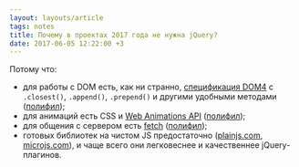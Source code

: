 ```yaml
---
layout: layouts/article
tags: notes
title: Почему в проектах 2017 года не нужна jQuery?
date: 2017-06-05 12:22:00 +3
---
```

Потому что:

* для работы с DOM есть, как ни странно, [спецификация DOM4](https://dom.spec.whatwg.org) с `.closest()`, `.append()`, `.prepend()` и другими удобными методами ([полифил](http://webreflection.github.io/dom4));
* для анимаций есть CSS и [Web Animations API](https://w3c.github.io/web-animations) ([полифил](https://github.com/web-animations/web-animations-js));
* для общения с сервером есть [fetch](https://fetch.spec.whatwg.org) ([полифил](https://github.com/github/fetch));
* готовых библиотек на чистом JS предостаточно ([plainjs.com](https://plainjs.com), [microjs.com](http://microjs.com)), и чаще всего они легковеснее и качественнее jQuery-плагинов.
